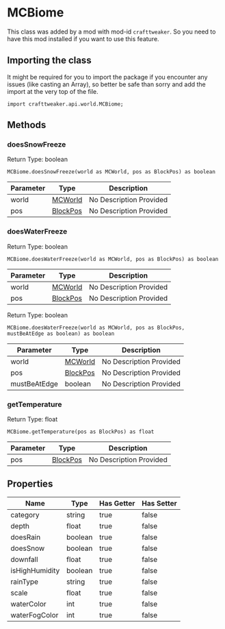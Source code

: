 # MCBiome

This class was added by a mod with mod-id `crafttweaker`. So you need to have this mod installed if you want to use this feature.

## Importing the class

It might be required for you to import the package if you encounter any issues (like casting an Array), so better be safe than sorry and add the import at the very top of the file.
```zenscript
import crafttweaker.api.world.MCBiome;
```


## Methods

### doesSnowFreeze

Return Type: boolean

```zenscript
MCBiome.doesSnowFreeze(world as MCWorld, pos as BlockPos) as boolean
```
| Parameter | Type | Description |
|-----------|------|-------------|
| world | [MCWorld](/vanilla/api/world/MCWorld) | No Description Provided |
| pos | [BlockPos](/vanilla/api/util/BlockPos) | No Description Provided |
### doesWaterFreeze

Return Type: boolean

```zenscript
MCBiome.doesWaterFreeze(world as MCWorld, pos as BlockPos) as boolean
```
| Parameter | Type | Description |
|-----------|------|-------------|
| world | [MCWorld](/vanilla/api/world/MCWorld) | No Description Provided |
| pos | [BlockPos](/vanilla/api/util/BlockPos) | No Description Provided |
Return Type: boolean

```zenscript
MCBiome.doesWaterFreeze(world as MCWorld, pos as BlockPos, mustBeAtEdge as boolean) as boolean
```
| Parameter | Type | Description |
|-----------|------|-------------|
| world | [MCWorld](/vanilla/api/world/MCWorld) | No Description Provided |
| pos | [BlockPos](/vanilla/api/util/BlockPos) | No Description Provided |
| mustBeAtEdge | boolean | No Description Provided |
### getTemperature

Return Type: float

```zenscript
MCBiome.getTemperature(pos as BlockPos) as float
```
| Parameter | Type | Description |
|-----------|------|-------------|
| pos | [BlockPos](/vanilla/api/util/BlockPos) | No Description Provided |

## Properties

| Name | Type | Has Getter | Has Setter |
|------|------|------------|------------|
| category | string | true | false |
| depth | float | true | false |
| doesRain | boolean | true | false |
| doesSnow | boolean | true | false |
| downfall | float | true | false |
| isHighHumidity | boolean | true | false |
| rainType | string | true | false |
| scale | float | true | false |
| waterColor | int | true | false |
| waterFogColor | int | true | false |

